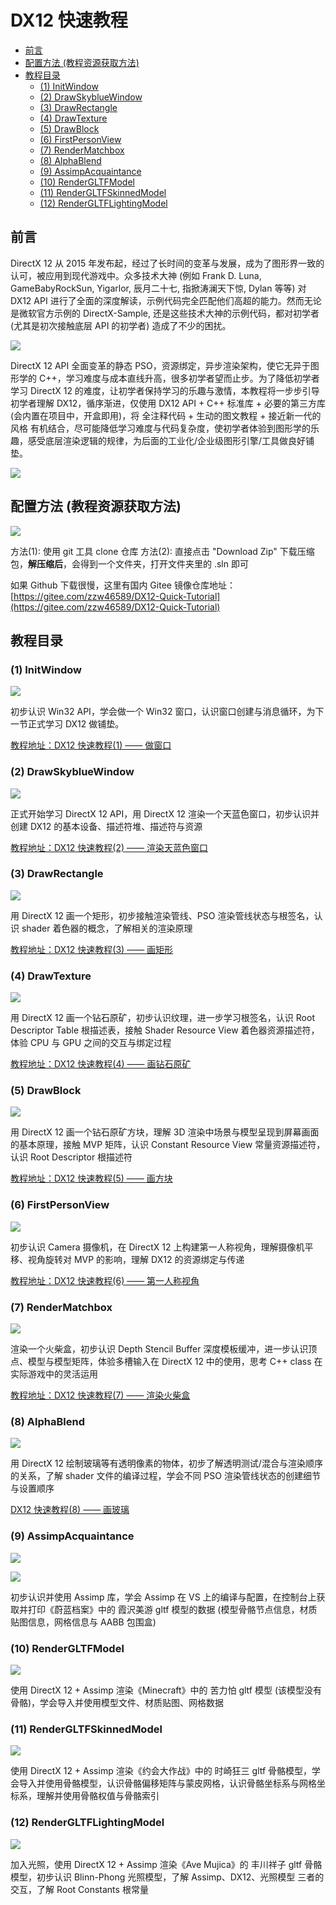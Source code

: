 # DX12 快速教程

- [前言](#前言)
- [配置方法 (教程资源获取方法)](#配置方法-教程资源获取方法)
- [教程目录](#教程目录)
  - [(1) InitWindow](#1-InitWindow)
  - [(2) DrawSkyblueWindow](#2-DrawSkyblueWindow)
  - [(3) DrawRectangle](#3-DrawRectangle)
  - [(4) DrawTexture](#4-DrawTexture)
  - [(5) DrawBlock](#5-DrawBlock)
  - [(6) FirstPersonView](#6-FirstPersonView)
  - [(7) RenderMatchbox](#7-RenderMatchbox)
  - [(8) AlphaBlend](#8-AlphaBlend)
  - [(9) AssimpAcquaintance](#9-AssimpAcquaintance)
  - [(10) RenderGLTFModel](#10-RenderGLTFModel)
  - [(11) RenderGLTFSkinnedModel](#11-RenderGLTFSkinnedModel)
  - [(12) RenderGLTFLightingModel](#12-RenderGLTFLightingModel)

## 前言

DirectX 12 从 2015 年发布起，经过了长时间的变革与发展，成为了图形界一致的认可，被应用到现代游戏中。众多技术大神 (例如 Frank D. Luna, GameBabyRockSun, Yigarlor, 辰月二十七, 指掀涛澜天下惊, Dylan 等等) 对 DX12 API 进行了全面的深度解读，示例代码完全匹配他们高超的能力。然而无论是微软官方示例的 DirectX-Sample, 还是这些技术大神的示例代码，都对初学者 (尤其是初次接触底层 API 的初学者) 造成了不少的困扰。

![](https://raw.githubusercontent.com/DG-AF/DX12-Quick-Tutorial/master/GitPicDir/434924d4bc0ffcf4c9847705c1aeb90a.jpg)

DirectX 12 API 全面变革的静态 PSO，资源绑定，异步渲染架构，使它无异于图形学的 C++，学习难度与成本直线升高，很多初学者望而止步。为了降低初学者学习 DirectX 12 的难度，让初学者保持学习的乐趣与激情，本教程将一步步引导初学者理解 DX12，循序渐进，仅使用 DX12 API + C++ 标准库 + 必要的第三方库 (会内置在项目中，开盒即用)，将 全注释代码 + 生动的图文教程 + 接近新一代的风格 有机结合，尽可能降低学习难度与代码复杂度，使初学者体验到图形学的乐趣，感受底层渲染逻辑的规律，为后面的工业化/企业级图形引擎/工具做良好铺垫。

![](https://raw.githubusercontent.com/DG-AF/DX12-Quick-Tutorial/master/GitPicDir/c408b84e50aad90dedf0886654d5d334.jpg)

## 配置方法 (教程资源获取方法)

![](https://raw.githubusercontent.com/DG-AF/DX12-Quick-Tutorial/master/GitPicDir/hh.PNG)

方法(1): 使用 git 工具 clone 仓库
方法(2): 直接点击 "Download Zip" 下载压缩包，**解压缩后**，会得到一个文件夹，打开文件夹里的 .sln 即可

如果 Github 下载很慢，这里有国内 Gitee 镜像仓库地址：[https://gitee.com/zzw46589/DX12-Quick-Tutorial](https://gitee.com/zzw46589/DX12-Quick-Tutorial)

## 教程目录

### (1) InitWindow

![](https://raw.githubusercontent.com/DG-AF/DX12-Quick-Tutorial/master/GitPicDir/1.PNG)

初步认识 Win32 API，学会做一个 Win32 窗口，认识窗口创建与消息循环，为下一节正式学习 DX12 做铺垫。

[教程地址：DX12 快速教程(1) —— 做窗口](https://blog.csdn.net/DGAF2198588973/article/details/144488018)

### (2) DrawSkyblueWindow

![](https://raw.githubusercontent.com/DG-AF/DX12-Quick-Tutorial/master/GitPicDir/2.PNG)

正式开始学习 DirectX 12 API，用 DirectX 12 渲染一个天蓝色窗口，初步认识并创建 DX12 的基本设备、描述符堆、描述符与资源

[教程地址：DX12 快速教程(2) —— 渲染天蓝色窗口](https://blog.csdn.net/DGAF2198588973/article/details/144543014)

### (3) DrawRectangle

![](https://raw.githubusercontent.com/DG-AF/DX12-Quick-Tutorial/master/GitPicDir/3.PNG)

用 DirectX 12 画一个矩形，初步接触渲染管线、PSO 渲染管线状态与根签名，认识 shader 着色器的概念，了解相关的渲染原理

[教程地址：DX12 快速教程(3) —— 画矩形](https://blog.csdn.net/DGAF2198588973/article/details/144874380)

### (4) DrawTexture

![](https://raw.githubusercontent.com/DG-AF/DX12-Quick-Tutorial/master/GitPicDir/4.PNG)

用 DirectX 12 画一个钻石原矿，初步认识纹理，进一步学习根签名，认识 Root Descriptor Table 根描述表，接触 Shader Resource View 着色器资源描述符，体验 CPU 与 GPU 之间的交互与绑定过程

[教程地址：DX12 快速教程(4) —— 画钻石原矿](https://blog.csdn.net/DGAF2198588973/article/details/145232320)

### (5) DrawBlock

![](https://raw.githubusercontent.com/DG-AF/DX12-Quick-Tutorial/master/GitPicDir/5.PNG)

用 DirectX 12 画一个钻石原矿方块，理解 3D 渲染中场景与模型呈现到屏幕画面的基本原理，接触 MVP 矩阵，认识 Constant Resource View 常量资源描述符，认识 Root Descriptor 根描述符

[教程地址：DX12 快速教程(5) —— 画方块](https://blog.csdn.net/DGAF2198588973/article/details/145391595)

### (6) FirstPersonView

![](https://raw.githubusercontent.com/DG-AF/DX12-Quick-Tutorial/master/GitPicDir/6.gif)

初步认识 Camera 摄像机，在 DirectX 12 上构建第一人称视角，理解摄像机平移、视角旋转对 MVP 的影响，理解 DX12 的资源绑定与传递

[教程地址：DX12 快速教程(6) —— 第一人称视角](https://blog.csdn.net/DGAF2198588973/article/details/146530258)

### (7) RenderMatchbox

![](https://raw.githubusercontent.com/DG-AF/DX12-Quick-Tutorial/master/GitPicDir/7.gif)

渲染一个火柴盒，初步认识 Depth Stencil Buffer 深度模板缓冲，进一步认识顶点、模型与模型矩阵，体验多槽输入在 DirectX 12 中的使用，思考 C++ class 在实际游戏中的灵活运用

[教程地址：DX12 快速教程(7) —— 渲染火柴盒](https://blog.csdn.net/DGAF2198588973/article/details/147233643)

### (8) AlphaBlend

![](https://raw.githubusercontent.com/DG-AF/DX12-Quick-Tutorial/master/GitPicDir/8.gif)

用 DirectX 12 绘制玻璃等有透明像素的物体，初步了解透明测试/混合与渲染顺序的关系，了解 shader 文件的编译过程，学会不同 PSO 渲染管线状态的创建细节与设置顺序

[DX12 快速教程(8) —— 画玻璃](https://blog.csdn.net/DGAF2198588973/article/details/147780518)

### (9) AssimpAcquaintance

![](https://raw.githubusercontent.com/DG-AF/DX12-Quick-Tutorial/master/GitPicDir/9_1.PNG)

![](https://raw.githubusercontent.com/DG-AF/DX12-Quick-Tutorial/master/GitPicDir/9_2.PNG)

初步认识并使用 Assimp 库，学会 Assimp 在 VS 上的编译与配置，在控制台上获取并打印《蔚蓝档案》中的 霞沢美游 gltf 模型的数据 (模型骨骼节点信息，材质贴图信息，网格信息与 AABB 包围盒)

### (10) RenderGLTFModel

![](https://raw.githubusercontent.com/DG-AF/DX12-Quick-Tutorial/master/GitPicDir/10.gif)

使用 DirectX 12 + Assimp 渲染《Minecraft》中的 苦力怕 gltf 模型 (该模型没有骨骼)，学会导入并使用模型文件、材质贴图、网格数据

### (11) RenderGLTFSkinnedModel

![](https://raw.githubusercontent.com/DG-AF/DX12-Quick-Tutorial/master/GitPicDir/11.gif)

使用 DirectX 12 + Assimp 渲染《约会大作战》中的 时崎狂三 gltf 骨骼模型，学会导入并使用骨骼模型，认识骨骼偏移矩阵与蒙皮网格，认识骨骼坐标系与网格坐标系，理解并使用骨骼权值与骨骼索引

### (12) RenderGLTFLightingModel

![](https://raw.githubusercontent.com/DG-AF/DX12-Quick-Tutorial/master/GitPicDir/12.gif)

加入光照，使用 DirectX 12 + Assimp 渲染《Ave Mujica》的 丰川祥子 gltf 骨骼模型，初步认识 Blinn-Phong 光照模型，了解 Assimp、DX12、光照模型 三者的交互，了解 Root Constants 根常量





